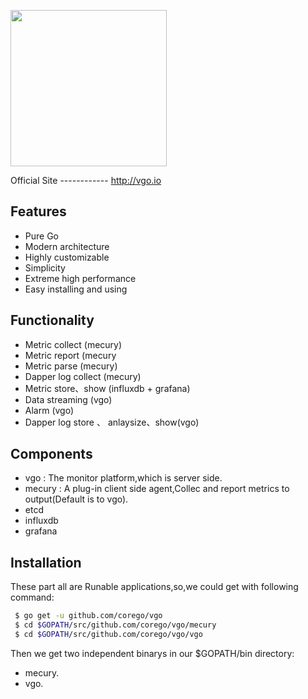 <p align="left">
    <a href="https://vgo.io">
     <img  width="250" src="https://github.com/corego/vgo/blob/master/assets/images/vgo.png"></a>
</p>
Official Site
------------
<a href="http://vgo.io">http://vgo.io</a>

Features
------------
 - Pure Go
 - Modern architecture
 - Highly customizable
 - Simplicity
 - Extreme high performance
 - Easy installing and using

Functionality
-------------
 - Metric collect  (mecury)
 - Metric report  (mecury
 - Metric parse  (mecury)
 - Dapper log collect (mecury)
 - Metric store、show (influxdb + grafana)
 - Data streaming (vgo)
 - Alarm  (vgo)
 - Dapper log store 、 anlaysize、show(vgo)

Components
------------
 - vgo : The monitor platform,which is server side. 
 - mecury : A plug-in client side agent,Collec and report metrics to output(Default is to vgo).
 - etcd
 - influxdb
 - grafana
 
Installation
------------
These part all are Runable applications,so,we could get with following command:  </br>
   ```bash
    $ go get -u github.com/corego/vgo
    $ cd $GOPATH/src/github.com/corego/vgo/mecury
    $ cd $GOPATH/src/github.com/corego/vgo/vgo
   ```
Then we get two independent binarys in our $GOPATH/bin directory: 
   *  mecury.
   *  vgo.

